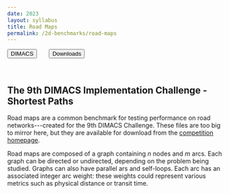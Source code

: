 ```yaml
---
date: 2023
layout: syllabus
title: Road Maps
permalink: /2d-benchmarks/road-maps
---
```



<a href='{{ site.baseurl }}/2d-benchmarks/road-maps/dimacs-9th/'><button class='button syllabus'>DIMACS</button></a>&nbsp;&nbsp;&nbsp;&nbsp;&nbsp;&nbsp;
<a href='{{ site.baseurl }}/2d-benchmarks/road-maps/dimacs-9th/'><button class='button benchmarks'>Downloads</button></a>&nbsp;&nbsp;&nbsp;&nbsp;&nbsp;&nbsp;

<br>

## The 9th DIMACS Implementation Challenge - Shortest Paths

Road maps are a common benchmark for testing performance on road networks---created for the 9th DIMACS Challenge. These files are too big to mirror here, but they are available for download from the [competition homepage]('https://www.diag.uniroma1.it/challenge9/').

Road maps are composed of a graph containing *n* nodes and *m* arcs. Each graph can be directed or undirected, depending on the problem being studied. Graphs can also have parallel ars and self-loops. Each arc has an associated integer arc weight: these weights could represent various metrics such as physical distance or transit time.
